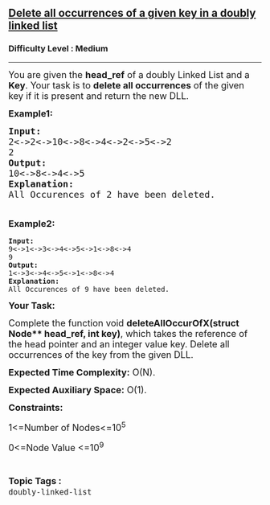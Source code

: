<h2><a href="https://www.geeksforgeeks.org/problems/delete-all-occurrences-of-a-given-key-in-a-doubly-linked-list/0">Delete all occurrences of a given key in a doubly linked list</a></h2><h3>Difficulty Level : Medium</h3><hr><div class="problems_problem_content__Xm_eO"><p dir="ltr"><span style="font-size: 18px;">You are given the <strong>head_ref</strong> of a doubly Linked List and a <strong>Key</strong>. Your task is to <strong>delete all occurrences</strong> of the given key if it is present and return the new DLL.</span></p>
<p dir="ltr"><strong><span style="font-size: 18px;">Example1:</span></strong></p>
<pre><span style="font-size: 18px;"><strong>Input:</strong> </span>
<span style="font-size: 18px;">2&lt;-&gt;2&lt;-&gt;10&lt;-&gt;8&lt;-&gt;4&lt;-&gt;2&lt;-&gt;5&lt;-&gt;2</span>
<span style="font-size: 18px;">2</span>
<span style="font-size: 18px;"><strong>Output:</strong> </span>
<span style="font-size: 18px;">10&lt;-&gt;8&lt;-&gt;4&lt;-&gt;5</span>
<strong><span style="font-size: 18px;">Explanation: </span></strong>
<span style="font-size: 18px;">All Occurences of 2 have been deleted.<br><br></span></pre>
<p dir="ltr" style="font-family: -apple-system, BlinkMacSystemFont, 'Segoe UI', Roboto, Oxygen, Ubuntu, Cantarell, 'Open Sans', 'Helvetica Neue', sans-serif; font-size: medium; white-space: normal;"><strong><span style="font-size: 18px;">Example2:</span></strong></p>
<pre><strong>Input:</strong> 
9&lt;-&gt;1&lt;-&gt;3&lt;-&gt;4&lt;-&gt;5&lt;-&gt;1&lt;-&gt;8&lt;-&gt;4
9
<strong>Output:</strong> 
1&lt;-&gt;3&lt;-&gt;4&lt;-&gt;5&lt;-&gt;1&lt;-&gt;8&lt;-&gt;4
<strong>Explanation: </strong>
All Occurences of 9 have been deleted.</pre>
<p dir="ltr"><strong><span style="font-size: 18px;">Your Task:</span></strong></p>
<p dir="ltr"><span style="font-size: 18px;">Complete the function void <strong>deleteAllOccurOfX(struct Node** head_ref, int key)</strong>, which takes the reference of the head pointer and an integer value key. Delete all occurrences of the key from the given DLL.</span></p>
<p dir="ltr"><span style="font-size: 18px;"><strong>Expected Time Complexity:</strong> O(N).</span></p>
<p dir="ltr"><span style="font-size: 18px;"><strong>Expected Auxiliary Space:</strong> O(1).</span></p>
<p dir="ltr"><strong><span style="font-size: 18px;">Constraints:</span></strong></p>
<p dir="ltr"><span style="font-size: 18px;">1&lt;=Number of Nodes&lt;=10<sup>5</sup></span></p>
<p dir="ltr"><span style="font-size: 18px;">0&lt;=Node Value &lt;=10<sup>9</sup></span></p></div><br><p><span style=font-size:18px><strong>Topic Tags : </strong><br><code>doubly-linked-list</code>&nbsp;